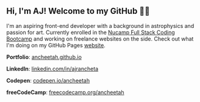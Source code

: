 ## Hi, I'm AJ! Welcome to my GitHub 👋🏽

I'm an aspiring front-end developer with a background in astrophysics and passion for art. Currently enrolled in the [Nucamp Full Stack Coding Bootcamp](https://www.nucamp.co/bootcamp-overview/full-stack-web-mobile-development) and working on freelance websites on the side. Check out what I'm doing on my GitHub Pages [website](https://ancheetah.github.io).



**Portfolio**: [ancheetah.github.io](https://ancheetah.github.io)

**LinkedIn**: [linkedin.com/in/ajrancheta](https://www.linkedin.com/in/ajrancheta/)

**Codepen**: [codepen.io/ancheetah](https://codepen.io/ancheetah)

**freeCodeCamp**: [freecodecamp.org/ancheetah](https://www.freecodecamp.org/ancheetah)


<!--
**ancheetah/ancheetah** is a ✨ _special_ ✨ repository because its `README.md` (this file) appears on your GitHub profile.

Here are some ideas to get you started:

- 🔭 I’m currently working on ...
- 🌱 I’m currently learning ...
- 👯 I’m looking to collaborate on ...
- 🤔 I’m looking for help with ...
- 💬 Ask me about ...
- 📫 How to reach me: ...
- 😄 Pronouns: ...
- ⚡ Fun fact: ...
-->
